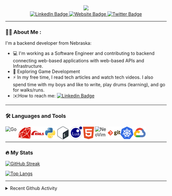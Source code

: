 <div id="header" align="center">
    <img src="https://media.giphy.com/media/v1.Y2lkPTc5MGI3NjExbzFrYjI1OHZsNDZ4OHM2eGkxY2U4eTA4b3V6ZGVwazB1N3ZseXpmbCZlcD12MV9pbnRlcm5hbF9naWZfYnlfaWQmY3Q9cw/3kPDmoWdBpQPNhCnUG/giphy.gif" width="100" />
    <div id="badges">
        <a href="https://linkedin.com/in/dhollinger">
            <img src="https://img.shields.io/badge/LinkedIn-blue?style=for-the-badge&logo=linkedin&logoColor=white" alt="LinkedIn Badge" />
        </a>
        <a href="https://moduletux.com">
            <img src="https://img.shields.io/website?=label=moduletux.com&style=for-the-badge&url=https%3A%2F%2Fmoduletux.com" alt="Website Badge"/>
        </a>
        <a href="https://twitter.com/moduletux">
            <img src="https://img.shields.io/badge/Twitter-blue?style=for-the-badge&logo=twitter&logoColor=white" alt="Twitter Badge"/>
        </a>
    </div>
</div>

---

### :technologist: About Me :

I'm a backend developer from Nebraska:
* :computer: I'm working as a Software Engineer and contributing to backend connecting web-based applications with web-based APIs and Infrastructure.
* :seedling: Exploring Game Development
* :zap: In my free time, I read tech articles and watch tech videos. I also spend time with my boys and like to write, play drums (learning), and go for walks/runs.
* :envelope:How to reach me: [![Linkedin Badge](https://img.shields.io/badge/-dhollinger-blue?style=flat&logo=Linkedin&logoColor=white)](https://linkedin.com/in/dhollinger)

---

### :hammer_and_wrench: Languages and Tools

<div>
    <img align="left" alt="Go" width="40" height="40" src="https://raw.githubusercontent.com/abranhe/programming-languages-logos/master/src/go/go_128x128.png" />
    <img align="left" alt="Ruby" width="40" height="40" src="https://raw.githubusercontent.com/devicons/devicon/master/icons/ruby/ruby-plain.svg" />
    <img align="left" alt="Ruby on Rails" width="40" height="40" src="https://raw.githubusercontent.com/devicons/devicon/master/icons/rails/rails-plain-wordmark.svg" />
    <img align="left" alt="Python" width="40" height="40" src="https://raw.githubusercontent.com/devicons/devicon/master/icons/python/python-original.svg" />
    <img align="left" alt="Bash" width="40" height="40" src="https://raw.githubusercontent.com/devicons/devicon/master/icons/bash/bash-original.svg" />
    <img align="left" alt="Lua" width="40" height="40" src="https://raw.githubusercontent.com/devicons/devicon/master/icons/lua/lua-original.svg" />
    <img align="left" alt="HTML5" width="40" height="40" src="https://raw.githubusercontent.com/devicons/devicon/master/icons/html5/html5-plain.svg" />
    <img align="left" alt="NeoVim" width="40" height="40" src="https://images.opencollective.com/neovim/e8d9dd0/logo/256.png" />
    <img align="left" alt="Git" width="40" height="40" src="https://raw.githubusercontent.com/github/explore/80688e429a7d4ef2fca1e82350fe8e3517d3494d/topics/git/git.png" />
    <img align="left" alt="Kubernetes" width="40" height="40" src="https://raw.githubusercontent.com/devicons/devicon/9f4f5cdb393299a81125eb5127929ea7bfe42889/icons/kubernetes/kubernetes-plain.svg" />
    <img align="left" alt="Google Cloud" width="40" height="40" src="https://raw.githubusercontent.com/devicons/devicon/9f4f5cdb393299a81125eb5127929ea7bfe42889/icons/googlecloud/googlecloud-original.svg" />
</div>

<br />
<br />

---

### :fire: My Stats
[![GitHub Streak](https://github-readme-streak-stats.herokuapp.com?user=dhollinger&theme=onedark)](https://git.io/streak-stats)


[![Top Langs](https://github-readme-stats-dhollinger.vercel.app/api/top-langs/?username=dhollinger&count_private=true&hide=c%2B%2B,c,java,ragel,glsl,html,cmake,makefile&theme=onedark&layout=compact)](https://github.com/anuraghazra/github-readme-stats)

<!-- ### 📕 Latest Blog Posts -->

<!-- BLOG-POST-LIST:START -->
<!-- BLOG-POST-LIST:END -->

---

<details>
  <summary>Recent Github Activity</summary>

  <!--START_SECTION:activity-->
1. 💪 Opened PR [#196](https://github.com/voxpupuli/webhook-go/pull/196) in [voxpupuli/webhook-go](https://github.com/voxpupuli/webhook-go)
2. 🚀 Published release [v6.2.1-sve](https://github.com/dhollinger/x4_mods/releases/tag/v6.2.1-sve) in [dhollinger/x4_mods](https://github.com/dhollinger/x4_mods)
3. 🚀 Published release [v6.2.1-sve](https://github.com/dhollinger/x4_mods/releases/tag/v6.2.1-sve) in [dhollinger/x4_mods](https://github.com/dhollinger/x4_mods)
4. 🚀 Published release [v6.2.0-sve](https://github.com/dhollinger/x4_mods/releases/tag/v6.2.0-sve) in [dhollinger/x4_mods](https://github.com/dhollinger/x4_mods)
5. 🚀 Published release [v6.1.0-sve](https://github.com/dhollinger/x4_mods/releases/tag/v6.1.0-sve) in [dhollinger/x4_mods](https://github.com/dhollinger/x4_mods)
  <!--END_SECTION:activity-->

</details>



